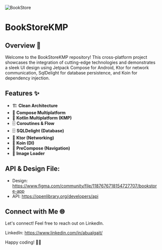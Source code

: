 ![BookStore](https://github.com/abualgait/BookStoreKMP/assets/38107393/3d2a167f-ceca-4628-9811-8a5c763d41b4)


# BookStoreKMP 

## Overview 🚀



Welcome to the BookStoreKMP repository! This cross-platform project showcases the integration of cutting-edge technologies and demonstrates a sleek UI design using Jetpack Compose for Android, Ktor for network communication, SqlDelight for database persistence, and Koin for dependency injection.

## Features ✨

- 🏗 **Clean Architecture** 
- 🎨 **Compose Multiplatform**  
- 🚀 **Kotlin Multiplatform (KMP)**
- 🗄️ **Coroutines & Flow** 
- 🗄️ **SQLDelight (Database)**
- 🚀 **Ktor (Networking)**
- 🚀 **Koin (DI)**
- 🚀 **PreCompose (Navigation)**
- 🚀 **Image Loader**
  

## API & Design File:
- Design: https://www.figma.com/community/file/1187676718154727707/bookstore-app
- API: https://openlibrary.org/developers/api

## Connect with Me 🌐

Let's connect! Feel free to reach out on LinkedIn.

LinkedIn: https://www.linkedin.com/in/abualgait/

Happy coding! 🚀✨
